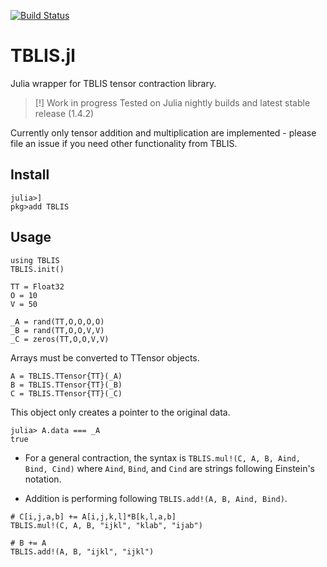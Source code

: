 [![Build Status](https://travis-ci.com/FermiQC/TBLIS.jl.svg?branch=master)](https://travis-ci.com/FermiQC/TBLIS.jl)
# TBLIS.jl
Julia wrapper for TBLIS tensor contraction library.

> [!] Work in progress
> Tested on Julia nightly builds and latest stable release (1.4.2) 

Currently only tensor addition and multiplication are implemented - please file an issue if you need 
other functionality from TBLIS.

## Install
```
julia>]
pkg>add TBLIS
```

## Usage
```
using TBLIS
TBLIS.init()

TT = Float32
O = 10
V = 50

_A = rand(TT,O,O,O,O)
_B = rand(TT,O,O,V,V)
_C = zeros(TT,O,O,V,V)
```
Arrays must be converted to TTensor objects. 
```
A = TBLIS.TTensor{TT}(_A)
B = TBLIS.TTensor{TT}(_B)
C = TBLIS.TTensor{TT}(_C)
```
This object only creates a pointer to the original data.
```
julia> A.data === _A
true
```
* For a general contraction, the syntax is `TBLIS.mul!(C, A, B, Aind, Bind, Cind)`
where `Aind`, `Bind`, and `Cind` are strings following Einstein's notation.

* Addition is performing following `TBLIS.add!(A, B, Aind, Bind)`. 
```
# C[i,j,a,b] += A[i,j,k,l]*B[k,l,a,b]
TBLIS.mul!(C, A, B, "ijkl", "klab", "ijab")

# B += A
TBLIS.add!(A, B, "ijkl", "ijkl")
```

